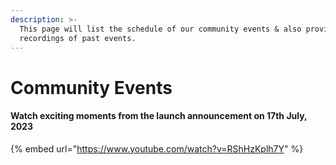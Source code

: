 ```yaml
---
description: >-
  This page will list the schedule of our community events & also provide
  recordings of past events.
---
```


# Community Events

#### Watch exciting moments from the launch announcement on 17th July, 2023

{% embed url="https://www.youtube.com/watch?v=RShHzKplh7Y" %}
